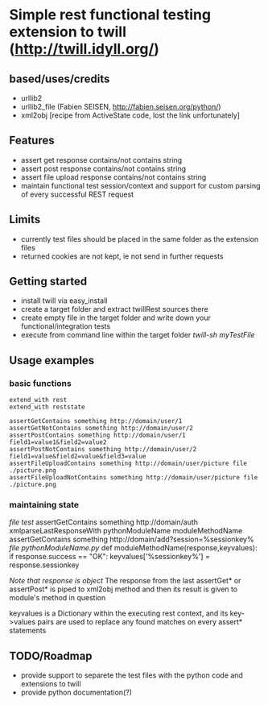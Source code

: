 # Simple rest functional testing extension to twill (http://twill.idyll.org/) #

## based/uses/credits ##
* urllib2
* urllib2_file (Fabien SEISEN, http://fabien.seisen.org/python/)
* xml2obj [recipe from ActiveState code, lost the link unfortunately]

## Features ##
* assert get response contains/not contains string
* assert post response contains/not contains string
* assert file upload response contains/not contains string
* maintain functional test session/context and support for custom parsing of every successful REST request

## Limits ##
* currently test files should be placed in the same folder as the extension files
* returned cookies are not kept, ie not send in further requests

## Getting started ##
* install twill via easy_install 
* create a target folder and extract twillRest sources there
* create empty file in the target folder and write down your functional/integration tests
* execute from command line within the target folder _twill-sh myTestFile_

## Usage examples ##
### basic functions ###
    extend_with rest
    extend_with reststate
    
    assertGetContains something http://domain/user/1
    assertGetNotContains something http://domain/user/2
    assertPostContains something http://domain/user/1 field1=value1&field2=value2
    assertPostNotContains something http://domain/user/2 field1=value&field2=value&field3=value
    assertFileUploadContains something http://domain/user/picture file ./picture.png
    assertFileUploadNotContains something http://domain/user/picture file ./picture.png
    
### maintaining state ###
_file test_
    assertGetContains something http://domain/auth
    xmlparseLastResponseWith pythonModuleName moduleMethodName
    assertGetContains something http://domain/add?session=%sessionkey%
_file pythonModuleName.py_
    def moduleMethodName(response,keyvalues):
        if response.success == "OK":
            keyvalues['%sessionkey%'] = response.sessionkey
            
*Note that response is object*
The response from the last assertGet* or assertPost* is piped to xml2obj method and then its result is given to module's method in question

keyvalues is a Dictionary within the executing rest context, and its key->values pairs are used to replace any found matches on every assert* statements

## TODO/Roadmap ##
* provide support to separete the test files with the python code and extensions to twill
* provide python documentation(?)
